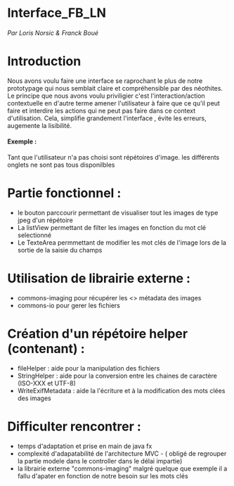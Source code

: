# Interface_FB_LN
###### Par Loris Norsic & Franck Boué

# Introduction
Nous avons voulu faire une interface se raprochant le plus de notre prototypage qui nous semblait claire et compréhensible par des néothites.
Le principe que nous avons voulu priviligier c'est l'interaction/action contextuelle en d'autre terme amener l'utilisateur à faire que ce qu'il peut faire et interdire les actions qui ne peut pas faire dans ce context d'utilisation.
Cela, simplifie grandement l'interface , évite les erreurs, augemente la lisibilité.
#### Exemple :
Tant que l'utilisateur n'a pas choisi sont répétoires d'image. les différents onglets ne sont pas tous disponilbles


# Partie fonctionnel :
- le bouton parccourir permettant de visualiser tout les images de type jpeg d'un répétoire 
- La listView permettant de filter les images en fonction du mot clé selectionné
- Le TexteArea permmettant de modifier les mot clés de l'image lors de la sortie de la saisie du champs


# Utilisation de librairie externe :
- commons-imaging pour récupérer les <> métadata des images
- commons-io pour gerer les fichiers

# Création d'un répétoire helper (contenant) :
- fileHelper : aide pour la manipulation des fichiers
- StringHelper : aide pour la conversion entre les chaines de caractère (ISO-XXX et UTF-8)
- WriteExifMetadata : aide la l'écriture et à la modification des mots clées des images




# Difficulter rencontrer :
- temps d'adaptation et prise en main de java fx
- complexité d'adapatabilité de l'architecture MVC - ( obligé de regrouper la partie modele dans le controller dans le délai impartie)
- la librairie externe "commons-imaging" malgré quelque que exemple il a fallu d'apater en fonction de notre besoin sur les mots clés
